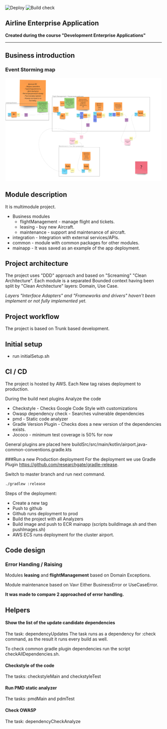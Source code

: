 ![Deploy](https://github.com/ogarose/enterprise-airport/actions/workflows/aws_production_deploy.yml/badge.svg)
![Build check](https://github.com/ogarose/enterprise-airport/actions/workflows/gradle_build.yml/badge.svg)


## Airline Enterprise Application
**Created during the course "Development Enterprise Applications"**

---
## Business introduction
### Event Storming map
![](./airline_company_modules.jpg)

## Module description
It is multimodule project.

- Business modules
  - flightManagement - manage flight and tickets.
  - leasing - buy new Aircraft.
  - maintenance - support and maintenance of aircraft.
- integration - Integration with external services/APIs.
- common - module with common packages for other modules.
- mainapp - It was saved as an example of the app deployment.

## Project architecture
The project uses "DDD" approach and based on "Screaming" "Clean Architecture". 
Each module is a separated Bounded context having been split by "Clean Architecture" layers: Domain, Use Case.

_Layers "Interface Adapters" and "Frameworks and drivers" haven't been implement or not fully implemented yet._  

## Project workflow

The project is based on Trunk based development.  

## Initial setup
- run initialSetup.sh

## CI / CD

The project is hosted by AWS. Each New tag raises deployment to production.

During the build next plugins Analyze the code

- Checkstyle - Checks Google Code Style with customizations
- Owasp dependency check - Searches vulnerable dependencies
- pmd - Static code analyzer
- Gradle Version Plugin  - Checks does a new version of the dependencies exists.
- Jococo - minimum test coverage is 50% for now 

General plugins are placed here buildSrc/src/main/kotlin/airport.java-common-conventions.gradle.kts

###Run a new Production deployment
For the deployment we use Gradle Plugin https://github.com/researchgate/gradle-release. 

Switch to master branch and run next command.
```bash
./gradlew :release
```

Steps of the deployment:

- Create a new tag
- Push to github
- Github runs deployment to prod
- Build the project with all Analyzers 
- Build image and push to ECR mainapp  (scripts buildImage.sh and then pushImages.sh)
- AWS ECS runs deployment for the cluster airport. 

## Code design
### Error Handing / Raising
Modules **leasing** and **flightManagement** based on Domain Exceptions.

Module maintenance based on Vavr Either BusinessError or UseCaseError.

__It was made to compare 2 approached of error handling.__

## Helpers 

#### Show the list of the update candidate dependencies
The task: dependencyUpdates
The task runs as a dependency for :check command, as the result it runs every build as well.

To check common gradle plugin dependencies run the script checkAllDependencies.sh.  

#### Checkstyle of the code
The tasks: checkstyleMain and checkstyleTest

#### Run PMD static analyzer
The tasks: pmdMain and pdmTest

#### Check OWASP
The task: dependencyCheckAnalyze 